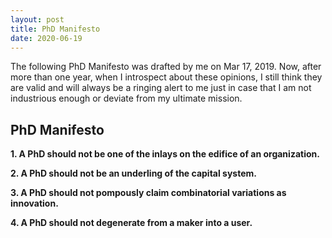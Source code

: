 ```yaml
---
layout: post
title: PhD Manifesto
date: 2020-06-19
---
```


The following PhD Manifesto was drafted by me on Mar 17, 2019. Now, after more than one year, when I introspect about these opinions, I still think they are valid and will always be a ringing alert to me just in case that I am not industrious enough or deviate from my ultimate mission.

## PhD Manifesto

**1\. A PhD should not be one of the inlays on the edifice of an organization.** 

**2\. A PhD should not be an underling of the capital system.** 

**3\. A PhD should not pompously claim combinatorial variations as innovation.** 

**4\. A PhD should not degenerate from a maker into a user.**
